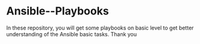 # Ansible--Playbooks
In these repository,
you will get some playbooks on basic level to 
get better understanding of the Ansible basic 
tasks. 
Thank you
